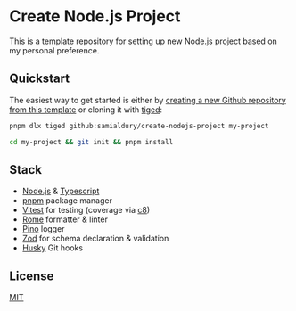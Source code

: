 # Create Node.js Project

This is a template repository for setting up new Node.js project based on my personal preference.

## Quickstart

The easiest way to get started is either by [creating a new Github repository from this template](https://github.com/samialdury/create-nodejs-project/generate) or cloning it with [tiged](https://github.com/tiged/tiged):

```sh
pnpm dlx tiged github:samialdury/create-nodejs-project my-project

cd my-project && git init && pnpm install
```

## Stack

- [Node.js](https://github.com/nodejs/node) & [Typescript](https://github.com/microsoft/TypeScript)
- [pnpm](https://github.com/pnpm/pnpm) package manager
- [Vitest](https://github.com/vitest-dev/vitest) for testing (coverage via [c8](https://github.com/bcoe/c8))
- [Rome](https://github.com/rome/tools) formatter & linter
- [Pino](https://github.com/pinojs/pino) logger
- [Zod](https://github.com/colinhacks/zod) for schema declaration & validation
- [Husky](https://github.com/typicode/husky) Git hooks

## License

[MIT](LICENSE)
